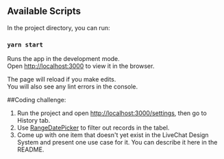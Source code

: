 ## Available Scripts

In the project directory, you can run:

### `yarn start`

Runs the app in the development mode.\
Open [http://localhost:3000](http://localhost:3000) to view it in the browser.

The page will reload if you make edits.\
You will also see any lint errors in the console.

##Coding challenge:

1. Run the project and open [http://localhost:3000/settings](http://localhost:3000/settings), then go to History tab.
2. Use [RangeDatePicker](https://livechat.github.io/design-system/#!/RangeDatePicker) to filter out records in the tabel.
3. Come up with one item that doesn't yet exist in the LiveChat Design System and present one use case for it. You can describe it here in the README.
